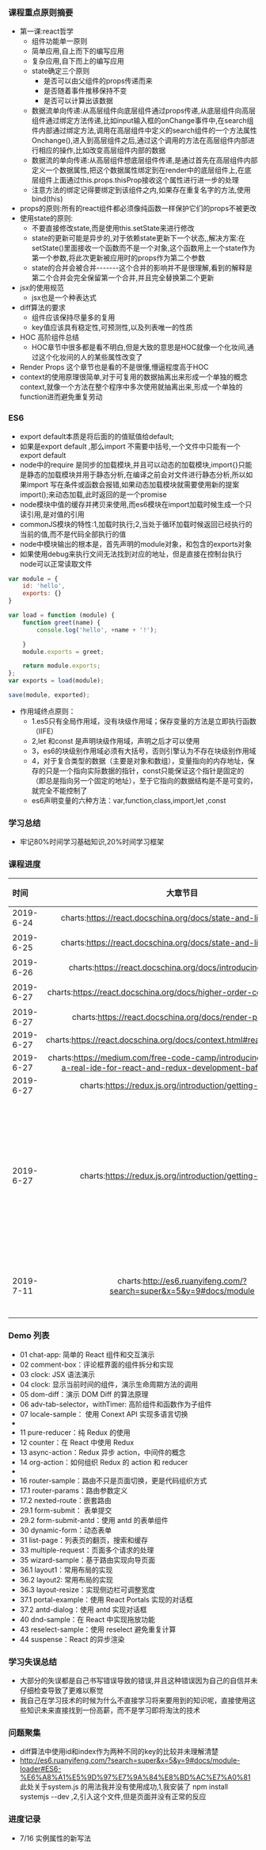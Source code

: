 ### 课程重点原则摘要
- 第一课:react哲学
  - 组件功能单一原则
  - 简单应用,自上而下的编写应用
  - 复杂应用,自下而上的编写应用
  - state确定三个原则
    - 是否可以由父组件的props传递而来
    - 是否随着事件推移保持不变
    - 是否可以计算出该数据  
  - 数据流单向传递:从高层组件向底层组件通过props传递,从底层组件向高层组件通过绑定方法传递,比如input输入框的onChange事件中,在search组件内部通过绑定方法,调用在高层组件中定义的search组件的一个方法属性Onchange(),进入到高层组件之后,通过这个调用的方法在高层组件内部进行相应的操作,比如改变高层组件内部的数据
  - 数据流的单向传递:从高层组件想底层组件传递,是通过首先在高层组件内部定义一个数据属性,把这个数据属性绑定到在render中的底层组件上,在底层组件上面通过this.props.thisProp接收这个属性进行进一步的处理
  - 注意方法的绑定记得要绑定到该组件之内,如果存在重复名字的方法,使用bind(this)
- props的原则:所有的react组件都必须像纯函数一样保护它们的props不被更改
- 使用state的原则:
  - 不要直接修改state,而是使用this.setState来进行修改
  - state的更新可能是异步的,对于依赖state更新下一个状态,,解决方案:在setState()里面接收一个函数而不是一个对象,这个函数用上一个state作为第一个参数,将此次更新被应用时的props作为第二个参数
  - state的合并会被合并-------这个合并的影响并不是很理解,看到的解释是第二个合并会完全保留第一个合并,并且完全替换第二个更新
- jsx的使用规范
  - jsx也是一个种表达式
- diff算法的要求
  - 组件应该保持尽量多的复用
  - key值应该具有稳定性,可预测性,以及列表唯一的性质
- HOC 高阶组件总结
  - HOC章节中很多都是看不明白,但是大致的意思是HOC就像一个化妆间,通过这个化妆间的人的某些属性改变了
- Render Props 这个章节也是看的不是很懂,懵逼程度高于HOC
- context的使用原理很简单,对于可复用的数据抽离出来形成一个单独的概念context,就像一个方法在整个程序中多次使用就抽离出来,形成一个单独的function进而避免重复劳动


### ES6
- export default本质是将后面的的值赋值给default;
- 如果是export default ,那么import 不需要中括号,一个文件中只能有一个export default
- node中的require 是同步的加载模块,并且可以动态的加载模块,import{}只能是静态的加载模块并用于静态分析,在编译之前会对文件进行静态分析,所以如果import 写在条件或函数会报错,如果动态加载模块就需要使用新的提案import();来动态加载,此时返回的是一个promise
- node模块中值的缓存并拷贝来使用,而es6模块在import加载时候生成一个只读引用,是对值的引用
- commonJS模块的特性:1,加载时执行;2,当处于循环加载时候返回已经执行的当前的值,而不是代码全部执行的值
- node中模块输出的根本是，首先声明的module对象，和包含的exports对象
- 如果使用debug来执行文间无法找到对应的地址，但是直接在控制台执行node可以正常读取文件
```Javascript
var module = {
    id: 'hello',
    exports: {}
}

var load = function (module) {
    function greet(name) {
        console.log('hello', +name + '!');

    }
    module.exports = greet;

    return module.exports;
};
var exports = load(module);

save(module, exported);
```
- 作用域终点原则：
  - 1.es5只有全局作用域，没有块级作用域；保存变量的方法是立即执行函数（IIFE）
  - 2,let 和const 是声明块级作用域，声明之后才可以使用
  - 3，es6的块级别作用域必须有大括号，否则引擎认为不存在块级别作用域
  - 4，对于复合类型的数据（主要是对象和数组），变量指向的内存地址，保存的只是一个指向实际数据的指针，const只能保证这个指针是固定的（即总是指向另一个固定的地址），至于它指向的数据结构是不是可变的，就完全不能控制了
  - es6声明变量的六种方法：var,function,class,import,let ,const

### 学习总结
- 牢记80%时间学习基础知识,20%时间学习框架
### 课程进度
| 时间      | 大章节目                                                                                                                  | 小章节        | 预算(min) | 实际                       |
| :-------- | :-----------------------------------------------------------------------------------------------------------------------: | :-----------: | :-------: | :------------------------: |
| 2019-6-24 | charts:https://react.docschina.org/docs/state-and-lifecycle.html                                                          |
| 2019-6-25 | charts:https://react.docschina.org/docs/state-and-lifecycle.html                                                          | 生命周期方法  |
| 2019-6-26 | charts:https://react.docschina.org/docs/introducing-jsx.html                                                              | jsx简介       |
| 2019-6-27 | charts:https://react.docschina.org/docs/higher-order-components.html                                                      | 高阶组件      | 60        | 50                         |
| 2019-6-27 | charts:https://react.docschina.org/docs/render-props.html                                                                 | render props  | 60        | 40                         |
| 2019-6-27 | charts:https://react.docschina.org/docs/context.html#reactcreatecontext                                                   | context       | 60        |                            |
| 2019-6-27 | charts:https://medium.com/free-code-camp/introducing-rekit-studio-a-real-ide-for-react-and-redux-development-baf0c99cb542 | rekit demo    | 60        |
| 2019-6-27 | charts:https://redux.js.org/introduction/getting-started                                                                  | redux         | 60        |
| 2019-6-27 | charts:https://redux.js.org/introduction/getting-started                                                                  | redux         | 60        | 把老师课程上的代码都敲一遍 |
| 2019-7-11 | charts:http://es6.ruanyifeng.com/?search=super&x=5&y=9#docs/module                                                        | es6的模块机制 | 30        | 剩余的看完                 |


### Demo 列表
* 01 chat-app: 简单的 React 组件和交互演示
* 02 comment-box：评论框界面的组件拆分和实现
* 03 clock: JSX 语法演示
* 04 clock: 显示当前时间的组件，演示生命周期方法的调用
* 05 dom-diff：演示 DOM Diff 的算法原理
* 06 adv-tab-selector，withTimer: 高阶组件和函数作为子组件
* 07 locale-sample： 使用 Conext API 实现多语言切换
* 
* 11 pure-reducer：纯 Redux 的使用
* 12 counter：在 React 中使用 Redux
* 13 async-action：Redux 异步 action，中间件的概念
* 14 org-action：如何组织 Redux 的 action 和 reducer
* 
* 16 router-sample：路由不只是页面切换，更是代码组织方式
* 17.1 router-params：路由参数定义
* 17.2 nexted-route：嵌套路由
* 29.1 form-submit： 表单提交
* 29.2 form-submit-antd：使用 antd 的表单组件
* 30 dynamic-form：动态表单
* 31 list-page：列表页的翻页，搜索和缓存
* 33 multiple-request：页面多个请求的处理
* 35 wizard-sample：基于路由实现向导页面
* 36.1 layout1：常用布局的实现
* 36.2 layout2: 常用布局的实现
* 36.3 layout-resize：实现侧边栏可调整宽度
* 37.1 portal-example：使用 React Portals 实现的对话框
* 37.2 antd-dialog：使用 antd 实现对话框
* 40 dnd-sample：在 React 中实现拖放功能
* 43 reselect-sample：使用 reselect 避免重复计算
* 44 suspense：React 的异步渲染

### 学习失误总结
- 大部分的失误都是自己书写错误导致的错误,并且这种错误因为自己的自信并未仔细检查导致了更难以察觉
- 我自己在学习技术的时候为什么不直接学习将来要用到的知识呢，直接使用这些知识未来直接找到一份高薪，而不是学习即将淘汰的技术

### 问题聚集
- diff算法中使用id和index作为两种不同的key的比较并未理解清楚
- http://es6.ruanyifeng.com/?search=super&x=5&y=9#docs/module-loader#ES6-%E6%A8%A1%E5%9D%97%E7%9A%84%E8%BD%AC%E7%A0%81   此处关于system.js 的用法我并没有使用成功,1,我安装了 npm install systemjs --dev ,2,引入这个文件,但是页面并没有正常的反应


### 进度记录
- 7/16   实例属性的新写法
